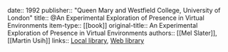 date:: 1992
publisher:: "Queen Mary and Westfield College, University of London"
title:: @An Experimental Exploration of Presence in Virtual Environments
item-type:: [[book]]
original-title:: An Experimental Exploration of Presence in Virtual Environments
authors:: [[Mel Slater]], [[Martin Usih]]
links:: [Local library](zotero://select/groups/2386895/items/XN92ZMZW), [Web library](https://www.zotero.org/groups/2386895/items/XN92ZMZW)

